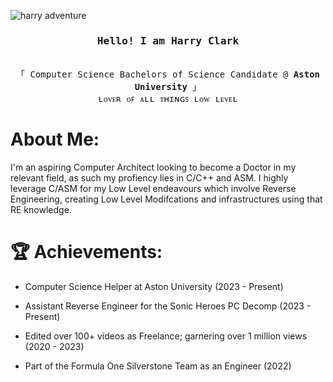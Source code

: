 ![harry adventure](https://github.com/hazzaaclark/hazzaaclark/assets/107435091/5a14aa97-1329-4448-8fe8-fd0c8195ebcb)
<h3 align="center"><samp>Hello! I am <b><a rel="nofollow noopener noreferrer" target="_blank"> Harry Clark</a></b></samp></h3>
<p align="center"><br>
  <samp>
    「 Computer Science Bachelors of Science Candidate @ <b>Aston University</b> 」<br>
    ʟᴏᴠᴇʀ ᴏꜰ ᴀʟʟ ᴛʜɪɴɢꜱ ʟᴏᴡ ʟᴇᴠᴇʟ
  </samp>
</p>

# About Me:

I'm an aspiring Computer Architect looking to become a Doctor in my relevant field, as such my profiency lies in C/C++ and ASM. 
I highly leverage C/ASM for my Low Level endeavours 
which involve Reverse Engineering, creating Low Level Modifcations and infrastructures using that RE knowledge.

# 🏆 Achievements:

- Computer Science Helper at Aston University (2023 - Present)

- Assistant Reverse Engineer for the Sonic Heroes PC Decomp (2023 - Present)

- Edited over 100+ videos as Freelance; garnering over 1 million views (2020 - 2023)

- Part of the Formula One Silverstone Team as an Engineer (2022)
